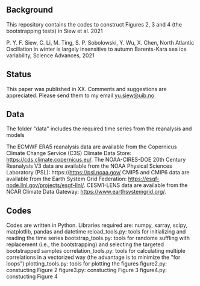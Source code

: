 Background
----------
This repository contains the codes to construct Figures 2, 3 and 4 (the bootstrapping tests) in Siew et al. 2021

P. Y. F. Siew, C. Li, M. Ting, S. P. Sobolowski, Y. Wu, X. Chen, North Atlantic Oscillation in winter is largely insensitive to autumn Barents-Kara sea ice variability, Science Advances, 2021

Status
----------
This paper was published in XX. Comments and suggestions are appreciated. Please send them to my email yu.siew@uib.no 

Data 
----------
The folder "data" includes the required time series from the reanalysis and models

The ECMWF ERA5 reanalysis data are available from the Copernicus Climate Change Service (C3S) Climate Data Store: https://cds.climate.copernicus.eu/.
The NOAA-CIRES-DOE 20th Century Reanalysis V3 data are available from the NOAA Physical Sciences Laboratory (PSL): https://https://psl.noaa.gov/
CMIP5 and CMIP6 data are available from the Earth System Grid Federation: https://esgf-node.llnl.gov/projects/esgf-llnl/. 
CESM1-LENS data are available from the NCAR Climate Data Gateway: https://www.earthsystemgrid.org/. 

Codes
----------
Codes are written in Python. Libraries required are: numpy, xarray, scipy, matplotlib, pandas and datetime
reload_tools.py: tools for initializing and reading the time series
bootstrap_tools.py: tools for randome suffling with replacement (i.e., the bootstrapping) and selecting the targeted bootstrapped samples
correlation_tools.py: tools for calculating multiple correlations in a vectorized way (the advantage is to minimize the "for loops")
plotting_tools.py: tools for plotting the figures
figure2.py: constucting Figure 2
figure3.py: constucting Figure 3
figure4.py: constucting Figure 4
